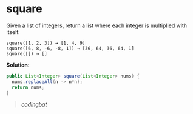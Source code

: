 # square

Given a list of integers, return a list where each integer is multiplied with itself.

```
square([1, 2, 3]) → [1, 4, 9]
square([6, 8, -6, -8, 1]) → [36, 64, 36, 64, 1]
square([]) → []
```

**Solution:**

```java
public List<Integer> square(List<Integer> nums) {
  nums.replaceAll(n -> n*n);
  return nums;
}
```

> _[codingbat](https://codingbat.com/prob/p139586)_